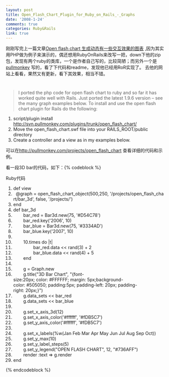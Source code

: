 ```yaml
---
layout: post
title: Open_Flash_Chart_Plugin_for_Ruby_on_Rails_-_Graphs
date: '2008-1-24'
comments: true
categories: Ruby&Rails
link: true
---
```

<p>刚刚写完上一篇文章<a href="http://www.itechtag.com/groups/32/posts/104">Open flash chart 生成动态有一些交互效果的图表</a> ,因为其实用PHP做为例子来演示的，偶还想用RubyOnRails来改写一把，down下他的zip包，发现有两个ruby的类库，一个是作者自己写的，比较简陋；而另外一个是<a href="http://pullmonkey.com/">pullmonkey</a> 写的，看了下代码和readme，发现他已经用RoR实现了。 去他的网站上看看，果然又有更新，看下其效果，相当不错。 <img alt="" src="http://lh3.google.com/iceskysl/R5f5pShC_dI/AAAAAAAABPo/sQlP8UpCwxk/chart.png" /></p>
<p><img alt="" src="http://lh4.google.com/iceskysl/R5f5pihC_eI/AAAAAAAABPw/hCjTNlrOBeI/chart2.png" /></p>
<p><img alt="" src="http://lh4.google.com/iceskysl/R5f6SihC_fI/AAAAAAAABP4/oJBjhWFnXvY/chart3.png" /></p>
<blockquote>
<p>I ported the php code for open flash chart to ruby and so far it has worked quite well with Rails. Just ported the latest 1.9.6 version &ndash; see the many graph examples below. To install and use the open flash chart plugin for Rails do the following:</p>
</blockquote>
<ol>
    <li>script/plugin install <a href="http://svn.pullmonkey.com/plugins/trunk/open_flash_chart/">http://svn.pullmonkey.com/plugins/trunk/open_flash_chart/</a></li>
    <li>Move the open_flash_chart.swf file into your <span class="caps">RAILS</span>_ROOT/public directory</li>
    <li>Create a controller and a view as in my examples below.</li>
</ol>
<p>可以在<a href="http://pullmonkey.com/projects/open_flash_chart">http://pullmonkey.com/projects/open_flash_chart</a>  查看详细的代码和示例。</p>
<p>看一段3D bar的代码，如下：{% codeblock %}<br />
<div class="codeText">
<div class="codeHead">Ruby代码</div>
<ol start="1" class="dp-rb">
    <li class="alt"><span><span class="keyword">def</span><span>&nbsp;view&nbsp;&nbsp;</span></span></li>
    <li class=""><span>&nbsp;&nbsp;<span class="variable">@graph</span><span>&nbsp;=&nbsp;open_flash_chart_object(500,250,&nbsp;</span><span class="string">'/projects/open_flash_chart/bar_3d'</span><span>,&nbsp;</span><span class="keyword">false</span><span>,&nbsp;</span><span class="string">'/projects/'</span><span>)&nbsp;&nbsp;&nbsp;&nbsp;&nbsp;&nbsp;&nbsp;&nbsp;&nbsp;&nbsp;&nbsp;&nbsp;&nbsp;</span></span></li>
    <li class="alt"><span><span class="keyword">end</span><span>&nbsp;&nbsp;</span></span></li>
    <li class=""><span><span class="keyword">def</span><span>&nbsp;bar_3d&nbsp;&nbsp;</span></span></li>
    <li class="alt"><span>&nbsp;&nbsp;&nbsp;&nbsp;&nbsp;&nbsp;&nbsp;&nbsp;bar_red&nbsp;=&nbsp;Bar3d.<span class="keyword">new</span><span>(75,&nbsp;</span><span class="string">'#D54C78'</span><span>)&nbsp;&nbsp;</span></span></li>
    <li class=""><span>&nbsp;&nbsp;&nbsp;&nbsp;&nbsp;&nbsp;&nbsp;&nbsp;bar_red.key(<span class="string">'2006'</span><span>,&nbsp;10)&nbsp;&nbsp;</span></span></li>
    <li class="alt"><span>&nbsp;&nbsp;&nbsp;&nbsp;&nbsp;&nbsp;&nbsp;&nbsp;bar_blue&nbsp;=&nbsp;Bar3d.<span class="keyword">new</span><span>(75,&nbsp;</span><span class="string">'#3334AD'</span><span>)&nbsp;&nbsp;</span></span></li>
    <li class=""><span>&nbsp;&nbsp;&nbsp;&nbsp;&nbsp;&nbsp;&nbsp;&nbsp;bar_blue.key(<span class="string">'2007'</span><span>,&nbsp;10)&nbsp;&nbsp;</span></span></li>
    <li class="alt"><span>&nbsp;&nbsp;</span></li>
    <li class=""><span>&nbsp;&nbsp;&nbsp;&nbsp;&nbsp;&nbsp;&nbsp;&nbsp;10.times&nbsp;<span class="keyword">do</span><span>&nbsp;|t|&nbsp;&nbsp;</span></span></li>
    <li class="alt"><span>&nbsp;&nbsp;&nbsp;&nbsp;&nbsp;&nbsp;&nbsp;&nbsp;&nbsp;&nbsp;&nbsp;&nbsp;&nbsp;&nbsp;&nbsp;&nbsp;bar_red.data&nbsp;&lt;&lt;&nbsp;rand(3)&nbsp;+&nbsp;2&nbsp;&nbsp;</span></li>
    <li class=""><span>&nbsp;&nbsp;&nbsp;&nbsp;&nbsp;&nbsp;&nbsp;&nbsp;&nbsp;&nbsp;&nbsp;&nbsp;&nbsp;&nbsp;&nbsp;&nbsp;bar_blue.data&nbsp;&lt;&lt;&nbsp;rand(4)&nbsp;+&nbsp;5&nbsp;&nbsp;</span></li>
    <li class="alt"><span>&nbsp;&nbsp;&nbsp;&nbsp;&nbsp;&nbsp;&nbsp;&nbsp;<span class="keyword">end</span><span>&nbsp;&nbsp;</span></span></li>
    <li class=""><span>&nbsp;&nbsp;</span></li>
    <li class="alt"><span>&nbsp;&nbsp;&nbsp;&nbsp;&nbsp;&nbsp;&nbsp;&nbsp;g&nbsp;=&nbsp;Graph.<span class="keyword">new</span><span>&nbsp;&nbsp;</span></span></li>
    <li class=""><span>&nbsp;&nbsp;&nbsp;&nbsp;&nbsp;&nbsp;&nbsp;&nbsp;g.title(<span class="string">&quot;3D&nbsp;Bar&nbsp;Chart&quot;</span><span>,&nbsp;</span><span class="string">&quot;{font-size:20px;&nbsp;color:&nbsp;#FFFFFF;&nbsp;margin:&nbsp;5px;background-color:&nbsp;#505050;&nbsp;padding:5px;&nbsp;padding-left:&nbsp;20px;&nbsp;padding-right:&nbsp;20px;}&quot;</span><span>)&nbsp;&nbsp;</span></span></li>
    <li class="alt"><span>&nbsp;&nbsp;&nbsp;&nbsp;&nbsp;&nbsp;&nbsp;&nbsp;g.data_sets&nbsp;&lt;&lt;&nbsp;bar_red&nbsp;&nbsp;</span></li>
    <li class=""><span>&nbsp;&nbsp;&nbsp;&nbsp;&nbsp;&nbsp;&nbsp;&nbsp;g.data_sets&nbsp;&lt;&lt;&nbsp;bar_blue&nbsp;&nbsp;</span></li>
    <li class="alt"><span>&nbsp;&nbsp;</span></li>
    <li class=""><span>&nbsp;&nbsp;&nbsp;&nbsp;&nbsp;&nbsp;&nbsp;&nbsp;g.set_x_axis_3d(12)&nbsp;&nbsp;</span></li>
    <li class="alt"><span>&nbsp;&nbsp;&nbsp;&nbsp;&nbsp;&nbsp;&nbsp;&nbsp;g.set_x_axis_color(<span class="string">'#ffffff'</span><span>,&nbsp;</span><span class="string">'#fDB5C7'</span><span>)&nbsp;&nbsp;</span></span></li>
    <li class=""><span>&nbsp;&nbsp;&nbsp;&nbsp;&nbsp;&nbsp;&nbsp;&nbsp;g.set_y_axis_color(<span class="string">'#ffffff'</span><span>,&nbsp;</span><span class="string">'#fDB5C7'</span><span>)&nbsp;&nbsp;</span></span></li>
    <li class="alt"><span>&nbsp;&nbsp;</span></li>
    <li class=""><span>&nbsp;&nbsp;&nbsp;&nbsp;&nbsp;&nbsp;&nbsp;&nbsp;g.set_x_labels(%w(Jan&nbsp;Feb&nbsp;Mar&nbsp;Apr&nbsp;May&nbsp;Jun&nbsp;Jul&nbsp;Aug&nbsp;Sep&nbsp;Oct))&nbsp;&nbsp;</span></li>
    <li class="alt"><span>&nbsp;&nbsp;&nbsp;&nbsp;&nbsp;&nbsp;&nbsp;&nbsp;g.set_y_max(10)&nbsp;&nbsp;</span></li>
    <li class=""><span>&nbsp;&nbsp;&nbsp;&nbsp;&nbsp;&nbsp;&nbsp;&nbsp;g.set_y_label_steps(5)&nbsp;&nbsp;</span></li>
    <li class="alt"><span>&nbsp;&nbsp;&nbsp;&nbsp;&nbsp;&nbsp;&nbsp;&nbsp;g.set_y_legend(<span class="string">&quot;OPEN&nbsp;FLASH&nbsp;CHART&quot;</span><span>,&nbsp;12,&nbsp;</span><span class="string">&quot;#736AFF&quot;</span><span>)&nbsp;&nbsp;</span></span></li>
    <li class=""><span>&nbsp;&nbsp;&nbsp;&nbsp;&nbsp;&nbsp;&nbsp;&nbsp;render&nbsp;<span class="symbol">:text</span><span>&nbsp;=&gt;&nbsp;g.render&nbsp;&nbsp;</span></span></li>
    <li class="alt"><span><span class="keyword">end</span><span>&nbsp;&nbsp;</span></span></li>
</ol>
</div>
{% endcodeblock %}</p>
